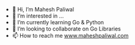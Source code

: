 - 👋 Hi, I’m Mahesh Paliwal
- 👀 I’m interested in ...
- 🌱 I’m currently learning Go & Python
- 💞️ I’m looking to collaborate on Go Libraries 
- 📫 How to reach me www.maheshpaliwal.com

<!---
mappie-grofers/mappie-grofers is a ✨ special ✨ repository because its `README.md` (this file) appears on your GitHub profile.
You can click the Preview link to take a look at your changes.
--->
